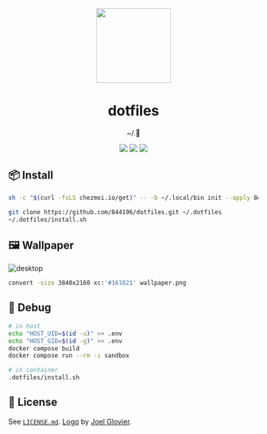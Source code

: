 <div align="center">
  <img
    src="https://raw.githubusercontent.com/jglovier/dotfiles-logo/main/dotfiles-logo-icon.png"
    height="150px"
  />

  <h1>dotfiles</h1>

  ~/.📑

  <img src="https://img.shields.io/badge/Windows-%23.svg?style=flat-square&logo=windows&color=0078D6&logoColor=white" />
  <img src="https://img.shields.io/badge/Linux-%23.svg?style=flat-square&logo=linux&color=FCC624&logoColor=black" />
  <img src="https://img.shields.io/badge/macOS-%23.svg?style=flat-square&logo=apple&color=000000&logoColor=white" />
</div>

## :package: Install

```bash
sh -c "$(curl -fsLS chezmoi.io/get)" -- -b ~/.local/bin init --apply 844196
```

```bash
git clone https://github.com/844196/dotfiles.git ~/.dotfiles
~/.dotfiles/install.sh
```

## :framed_picture: Wallpaper

![desktop](https://user-images.githubusercontent.com/4990822/187770964-2f1a4501-46ad-41e0-9a5c-e5497594cebc.png)

```bash
convert -size 3840x2160 xc:'#161821' wallpaper.png
```

## :construction_worker: Debug

```bash
# in host
echo "HOST_UID=$(id -u)" >> .env
echo "HOST_GID=$(id -g)" >> .env
docker compose build
docker compose run --rm -i sandbox
```

```bash
# in container
.dotfiles/install.sh
```

## :page_facing_up: License

See [`LICENSE.md`](/LICENSE.md). [Logo](https://github.com/jglovier/dotfiles-logo) by [Joel Glovier](https://github.com/jglovier).

